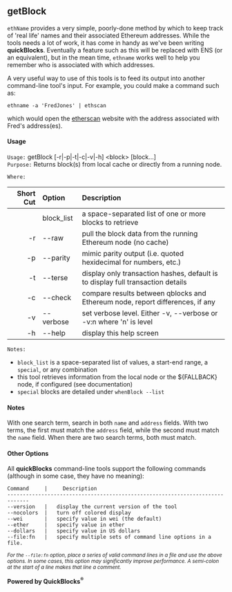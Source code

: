 ## getBlock

`ethName` provides a very simple, poorly-done method by which to keep track of 'real life' names and their associated Ethereum addresses. While the tools needs a lot of work, it has come in handy as we've been writing **quickBlocks**. Eventually a feature such as this will be replaced with ENS (or an equivalent), but in the mean time, `ethname` works well to help you remember who is associated with which addresses.

A very useful way to use of this tools is to feed its output into another command-line tool's input. For example, you could make a command such as:

    ethname -a 'FredJones' | ethscan

which would open the [etherscan](http://etherscan.io) website with the address associated with Fred's address(es).

#### Usage

`Usage:`    getBlock [-r|-p|-t|-c|-v|-h] &lt;block&gt; [block...]  
`Purpose:`  Returns block(s) from local cache or directly from a running node.
             
`Where:`  

| Short Cut | Option | Description |
| -------: | :------- | :------- |
|  | block_list | a space-separated list of one or more blocks to retrieve |
| -r | --raw | pull the block data from the running Ethereum node (no cache) |
| -p | --parity | mimic parity output (i.e. quoted hexidecimal for numbers, etc.) |
| -t | --terse | display only transaction hashes, default is to display full transaction details |
| -c | --check | compare results between qblocks and Ethereum node, report differences, if any |
| -v | --verbose | set verbose level. Either -v, --verbose or -v:n where 'n' is level |
| -h | --help | display this help screen |

`Notes:`

- `block_list` is a space-separated list of values, a start-end range, a `special`, or any combination
- this tool retrieves information from the local node or the ${FALLBACK} node, if configured (see documentation)
- `special` blocks are detailed under `whenBlock --list`

#### Notes

With one search term, search in both `name` and `address` fields. With two terms, the first must match the `address` field, while the second must match the `name` field. When there are two search terms, both must match.

#### Other Options

All **quickBlocks** command-line tools support the following commands (although in some case, they have no meaning):

    Command     |     Description
    -----------------------------------------------------------------------------
    --version   |   display the current version of the tool
    --nocolors  |   turn off colored display
    --wei       |   specify value in wei (the default)
    --ether     |   specify value in ether
    --dollars   |   specify value in US dollars
    --file:fn   |   specify multiple sets of command line options in a file.

<small>*For the `--file:fn` option, place a series of valid command lines in a file and use the above options. In some cases, this option may significantly improve performance. A semi-colon at the start of a line makes that line a comment.*</small>

**Powered by QuickBlocks<sup>&reg;</sup>**


